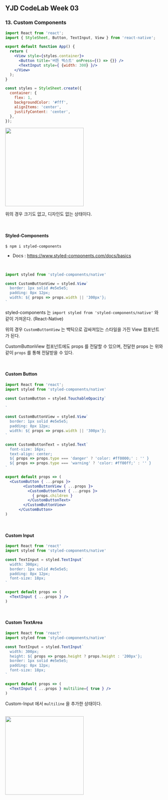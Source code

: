 ## YJD CodeLab Week 03

### 13. Custom Components 

```jsx
import React from 'react';
import { StyleSheet, Button, TextInput, View } from 'react-native';

export default function App() {
  return (
    <View style={styles.container}>
      <Button title='버튼 텍스트' onPress={() => {}} />
      <TextInput style={ {width: 300} }/>
    </View>
  );
}

const styles = StyleSheet.create({
  container: {
    flex: 1,
    backgroundColor: '#fff',
    alignItems: 'center',
    justifyContent: 'center',
  },
});

```

<img src='https://user-images.githubusercontent.com/13485924/69914543-f8c52980-1488-11ea-8650-e5bcd91703c6.PNG' width=250px>

위의 경우 크기도 없고, 디자인도 없는 상태이다.

<br>

#### Styled-Components

```
$ npm i styled-components
```

- Docs : <https://www.styled-components.com/docs/basics>

<br>

```jsx
import styled from 'styled-components/native'

const CustomButtonView = styled.View`
  border: 1px solid #e5e5e5;
  padding: 8px 12px;
  width: ${ props => props.width || '300px'};
`
```

styled-components 는 `import styled from 'styled-components/native'` 와 같이 가져온다. (React-Native)

위의 경우 `CustomButtonView` 는 백틱으로 감싸져있는 스타일을 가진 View 컴포넌트가 된다.

CustomButtonView 컴포넌트에도 props 를 전달할 수 있으며, 전달한 props 는 위와 같이 `props` 를 통해 전달받을 수 있다.

<br>

#### Custom Button

```jsx
import React from 'react';
import styled from 'styled-components/native'

const CustomButton = styled.TouchableOpacity`
  
`

const CustomButtonView = styled.View`
  border: 1px solid #e5e5e5;
  padding: 8px 12px;
  width: ${ props => props.width || '300px'};
`

const CustomButtonText = styled.Text`
  font-size: 16px;
  text-align: center;
  ${ props => props.type === 'danger' ? 'color: #ff0000;' : '' }
  ${ props => props.type === 'warning' ? 'color: #ff00ff;' : '' }
`

export default props => (
  <CustomButton { ...props }>
        <CustomButtonView { ...props }>
          <CustomButtonText { ...props }>
            { props.children }
          </CustomButtonText>
        </CustomButtonView>
      </CustomButton>
)
```

<br>

#### Custom Input

```jsx
import React from 'react'
import styled from 'styled-components/native'

const TextInput = styled.TextInput`
  width: 300px;
  border: 1px solid #e5e5e5;
  padding: 8px 12px;
  font-size: 18px;
`

export default props => (
  <TextInput { ...props } />
)
```

<br>

#### Custom TextArea

```jsx
import React from 'react'
import styled from 'styled-components/native'

const TextInput = styled.TextInput`
  width: 300px;
  height: ${ props => props.height ? props.height : '200px'};
  border: 1px solid #e5e5e5;
  padding: 8px 12px;
  font-size: 18px;
`

export default props => (
  <TextInput { ...props } multiline={ true } />
)
```

Custom-Input 에서 `multiline` 을 추가한 상태이다.

<br>

<img src='https://user-images.githubusercontent.com/13485924/69914824-f2847c80-148b-11ea-809f-2f0e47e54082.PNG' width=250px>

<br>










